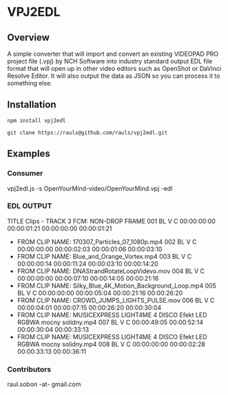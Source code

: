VPJ2EDL
========

## Overview

A simple converter that will import and convert an existing VIDEOPAD PRO
project file (.vpj) by NCH Software into industry standard output EDL file
format that will open up in other video editors such as OpenShot or
DaVinci Resolve Editor. It will also output the data as JSON so you can 
process it to something else.

## Installation

`npm install vpj2edl`

`git clone https://rauls@github.com/rauls/vpj2edl.git`

## Examples

### Consumer

vpj2edl.js -s OpenYourMind-video/OpenYourMind.vpj -edl

### EDL OUTPUT
TITLE Clips - TRACK 3
FCM: NON-DROP FRAME
001  BL       V     C        00:00:00:00 00:00:01:21 00:00:00:00 00:00:01:21
* FROM CLIP NAME: 170307_Particles_07_1080p.mp4
002  BL       V     C        00:00:00:00 00:00:02:03 00:00:01:06 00:00:03:10
* FROM CLIP NAME: Blue_and_Orange_Vortex.mp4
003  BL       V     C        00:00:00:14 00:00:11:24 00:00:03:10 00:00:14:20
* FROM CLIP NAME: DNAStrandRotateLoopVidevo.mov
004  BL       V     C        00:00:00:00 00:00:07:10 00:00:14:05 00:00:21:16
* FROM CLIP NAME: Silky_Blue_4K_Motion_Background_Loop.mp4
005  BL       V     C        00:00:00:00 00:00:05:04 00:00:21:16 00:00:26:20
* FROM CLIP NAME: CROWD_JUMPS_LIGHTS_PULSE.mov
006  BL       V     C        00:00:04:01 00:00:07:15 00:00:26:20 00:00:30:04
* FROM CLIP NAME: MUSICEXPRESS LIGHT4ME 4 DISCO Efekt LED RGBWA mocny solidny.mp4
007  BL       V     C        00:00:49:05 00:00:52:14 00:00:30:04 00:00:33:13
* FROM CLIP NAME: MUSICEXPRESS LIGHT4ME 4 DISCO Efekt LED RGBWA mocny solidny.mp4
008  BL       V     C        00:00:00:00 00:00:02:28 00:00:33:13 00:00:36:11

### Contributors

raul.sobon -at- gmail.com

